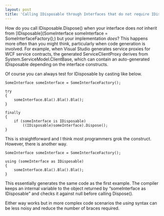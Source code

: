 ```yaml
---
layout: post
title: 'Calling IDisposable through Interfaces that do not require IDisposable'
---
```

How do you call IDisposable.Dispose() when your interface does _not_ inherit from [IDisposable](SomeInterface someInterface = SomeInterfaceFactory();) but your implementation _does_? This happens more often than you might think, particularly when code generation is involved. For example, when Visual Studio generates service proxies for WCF service contracts, the generated ServiceClientProxy derives from System.ServiceModel.ClientBase, which can contain an auto-generated IDisposable depending on the interface constructs.

Of course you can always test for IDisposable by casting like below.
    
    SomeInterface someInterface = SomeInterfaceFactory();
    
    try
    {
        someInterface.Bla().Bla().Bla();
    }
    
    finally
    {
        if (someInterface is IDisposable)
            ((IDisposable)someInterface).Dispose();
    }

This is straightforward and I think most programmers grok the construct. However, there is another way.
    
    SomeInterface someInterface = SomeInterfaceFactory();
    
    using (someInterface as IDisposable)
    {
        someInterface.Bla().Bla().Bla();
    }

This essentially generates the same code as the first example. The compiler keeps an internal variable to the object returned by “someInterface as IDisposable” and checks it against null before calling Dispose().

Either way works but in more complex code scenarios the _using_ syntax can be less noisy and reduce the number of braces required.

